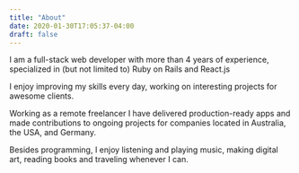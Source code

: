 ```yaml
---
title: "About"
date: 2020-01-30T17:05:37-04:00
draft: false
---
```


I am a full-stack web developer with more than 4 years of experience, specialized in (but not limited to) Ruby on Rails and React.js

I enjoy improving my skills every day, working on interesting projects for awesome clients.

Working as a remote freelancer I have delivered production-ready apps and made contributions to ongoing projects for companies located in Australia, the USA, and Germany.

Besides programming, I enjoy listening and playing music, making digital art, reading books and traveling whenever I can. 
